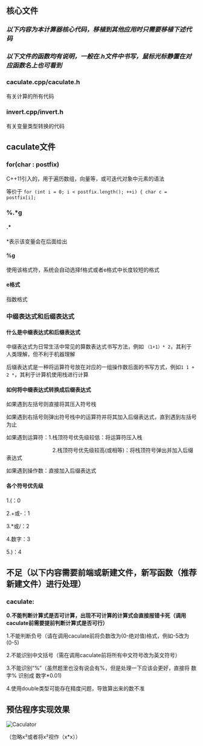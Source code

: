 ## 核心文件

### ***以下内容为本计算器核心代码，移植到其他应用时只需要移植下述代码***

### ***以下文件的函数均有说明，一般在.h文件中书写，鼠标光标静置在对应函数名上也可看到***

### caculate.cpp/caculate.h

有关计算的所有代码

### invert.cpp/invert.h

有关变量类型转换的代码



## caculate文件

### for(char : postfix)

C++11引入的，用于遍历数组，向量等，或可迭代对象中元素的语法

等价于 `for (int i = 0; i < postfix.length(); ++i) { char c = postfix[i];`

### %.*g

#### .*

*表示该变量会在后面给出

#### %g

 使用该格式符，系统会自动选择f格式或者e格式中长度较短的格式

#### e格式

 指数格式

### 中缀表达式和后缀表达式

#### 什么是中缀表达式和后缀表达式

中缀表达式为日常生活中常见的算数表达式书写方法，例如 `（1+1）* 2`，其利于人类理解，但不利于机器理解

后缀表达式是一种将运算符号放在对应的一组操作数后面的书写方式，例如`1 1 + 2 *`，其利于计算机使用栈进行计算

#### 如何将中缀表达式转换成后缀表达式

如果遇到左括号则直接将其压入符号栈

如果遇到右括号则弹出符号栈中的运算符并将其加入后缀表达式，直到遇到左括号为止

如果遇到运算符：1.栈顶符号优先级较低：将运算符压入栈

                               2.栈顶符号优先级较高(或相等)：将栈顶符号弹出并加入后缀表达式

如果遇到操作数：直接加入后缀表达式

#### 各个符号优先级

1.(：0

2.+或-：1

3.*或/：2

4.数字：3

5.)：4

## 不足（以下内容需要前端或新建文件，新写函数（推荐新建文件）进行处理）

### caculate:

**0.不能判断计算式是否可计算，出现不可计算的计算式会直接报错卡死（调用caculate前需要提前判断计算式是否可行）**

1.不能判断负号（请在调用caculate前将负数改为(0-绝对值)格式，例如-5改为(0-5)

2.不能识别中文括号（需在调用caculate前将所有中文符号改为英文符号）

3.不能识别“%”（虽然题里也没有说会有%，但是处理一下应该会更好，直接将 数字% 识别成 数字*0.01)

4.使用double类型可能存在精度问题，导致算出来的数不准

## 预估程序实现效果

![Caculator](D:\代码\计算器\Caculator\Caculator.png)

（忽略x²或者将x²视作（x*x））
